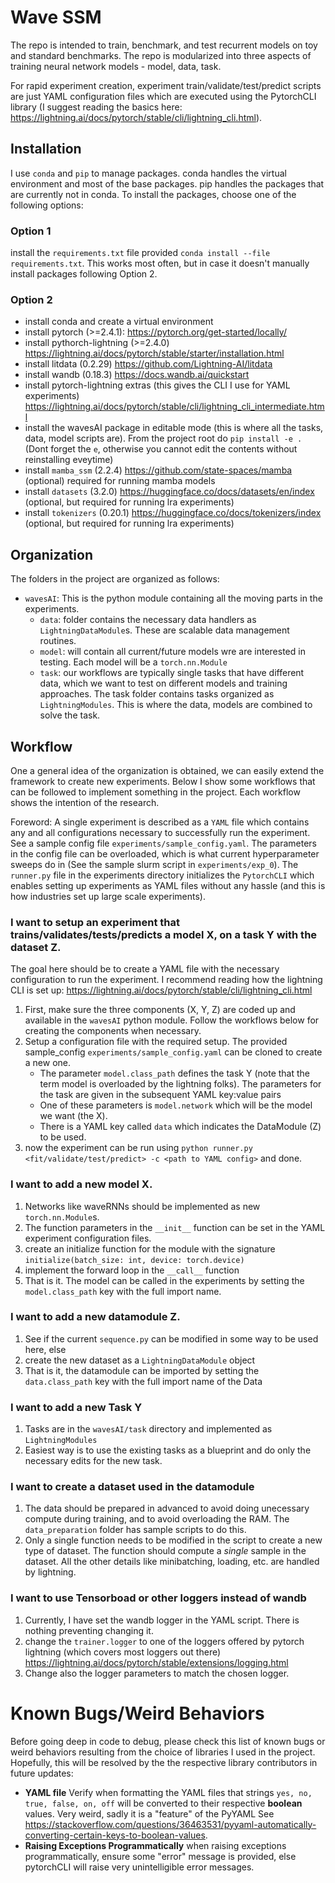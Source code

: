 # Wave SSM

The repo is intended to train, benchmark, and test recurrent models on toy and standard benchmarks. 
The repo is modularized into three aspects of training neural network models - model, data, task. 

For rapid experiment creation, experiment train/validate/test/predict scripts are just YAML configuration files 
which are executed using the PytorchCLI library (I suggest reading the basics here: https://lightning.ai/docs/pytorch/stable/cli/lightning_cli.html).

## Installation

I use `conda` and `pip` to manage packages. conda handles the virtual environment and most of the base packages.
pip handles the packages that are currently not in conda. To install the packages, choose one of the following options:

### Option 1

install the `requirements.txt` file provided `conda install --file requirements.txt`. This works most often, but in
case it doesn't manually install packages following Option 2.

### Option 2

- install conda and create a virtual environment
- install pytorch (>=2.4.1): https://pytorch.org/get-started/locally/
- install pythorch-lightning (>=2.4.0) https://lightning.ai/docs/pytorch/stable/starter/installation.html
- install litdata (0.2.29) https://github.com/Lightning-AI/litdata
- install wandb (0.18.3)  https://docs.wandb.ai/quickstart
- install pytorch-lightning extras (this gives the CLI I use for YAML experiments) https://lightning.ai/docs/pytorch/stable/cli/lightning_cli_intermediate.html
- install the wavesAI package in editable mode (this is where all the tasks, data, model scripts are). From the 
  project root do `pip install -e .` (Dont forget the `e`, otherwise you cannot edit the contents without reinstalling eveytime)
- install `mamba_ssm` (2.2.4) https://github.com/state-spaces/mamba  (optional) required for running mamba models
- install `datasets` (3.2.0) https://huggingface.co/docs/datasets/en/index (optional, but required for running lra experiments)
- install `tokenizers` (0.20.1) https://huggingface.co/docs/tokenizers/index (optional, but required for running lra experiments)

## Organization

The folders in the project are organized as follows:

- `wavesAI`: This is the python module containing all the moving parts in the experiments. 
  - `data`: folder contains the necessary data handlers as `LightningDataModule`s. These are scalable data management routines.
  - `model`: will contain all current/future models wre are interested in testing. Each model will be a `torch.nn.Module`
  - `task`: our workflows are typically single tasks that have different data, which we want to test on different models and
    training approaches. The task folder contains tasks organized as `LightningModules`. This is where the data, models
    are combined to solve the task.

## Workflow

One a general idea of the organization is obtained, we can easily extend the framework to create new experiments. Below
I show some workflows that can be followed to implement something in the project. Each workflow shows the intention 
of the research.

Foreword: A single experiment is described as a `YAML` file which contains any and all configurations necessary to 
successfully run the experiment. See a sample config file `experiments/sample_config.yaml`. The parameters in the
config file can be overloaded, which is what current hyperparameter sweeps do in (See the sample slurm script in 
`experiments/exp_0`). The `runner.py` file in the experiments directory initializes the `PytorchCLI` which enables
setting up experiments as YAML files without any hassle (and this is how industries set up large scale experiments). 

### I want to setup an experiment that trains/validates/tests/predicts a model X, on a task Y with the dataset Z.

The goal here should be to create a YAML file with the necessary configuration to run the experiment. I recommend 
reading how the lightning CLI is set up: https://lightning.ai/docs/pytorch/stable/cli/lightning_cli.html

1. First, make sure the three components (X, Y, Z) are coded up and available in the `wavesAI` python module.
   Follow the workflows below for creating the components when necessary.
2. Setup a configuration file with the required setup. The provided sample_config `experiments/sample_config.yaml` can be cloned to create a new one.
   - The parameter `model.class_path` defines the task Y (note that the term model is overloaded by the lightning folks).
     The parameters for the task are given in the subsequent YAML key:value pairs
   - One of these parameters is `model.network` which will be the model we want (the X).
   - There is a YAML key called `data` which indicates the DataModule (Z) to be used.
3. now the experiment can be run using `python runner.py <fit/validate/test/predict> -c <path to YAML config>` and done.

### I want to add a new model X.

1. Networks like waveRNNs should be implemented as new `torch.nn.Module`s. 
2. The function parameters in the `__init__` function can be set in the YAML experiment configuration files.
3. create an initialize function for the module with the signature `initialize(batch_size: int, device: torch.device)`
4. implement the forward loop in the `__call__` function
5. That is it. The model can be called in the experiments by setting the `model.class_path` key with the full import name.

### I want to add a new datamodule Z.

1. See if the current `sequence.py` can be modified in some way to be used here, else
2. create the new dataset as a `LightningDataModule` object
3. That is it, the datamodule can be imported by setting the `data.class_path` key with the full import name of the Data

### I want to add a new Task Y

1. Tasks are in the `wavesAI/task` directory and implemented as `LightningModules`
2. Easiest way is to use the existing tasks as a blueprint and do only the necessary edits for the new task.

### I want to create a dataset used in the datamodule

1. The data should be prepared in advanced to avoid doing unecessary compute during training, and to avoid 
   overloading the RAM. The `data_preparation` folder has sample scripts to do this. 
2. Only a single function needs to be modified in the script to create a new type of dataset. The function should compute
   a _single_ sample in the dataset. All the other details like minibatching, loading, etc. are handled by lightning.

### I want to use Tensorboad or other loggers instead of wandb

1. Currently, I have set the wandb logger in the YAML script. There is nothing preventing changing it.
2. change the `trainer.logger` to one of the loggers offered by pytorch lightning (which covers most loggers out there) https://lightning.ai/docs/pytorch/stable/extensions/logging.html
3. Change also the logger parameters to match the chosen logger.

# Known Bugs/Weird Behaviors

Before going deep in code to debug, please check this list of known bugs or weird behaviors resulting from 
the choice of libraries I used in the project. Hopefully, this will be resolved by the the respective 
library contributors in future updates:

- **YAML file** Verify when formatting the YAML files that strings `yes, no, true, false, on, off` will be converted
  to their respective **boolean** values. Very weird, sadly it is a "feature" of the PyYAML See https://stackoverflow.com/questions/36463531/pyyaml-automatically-converting-certain-keys-to-boolean-values.
- **Raising Exceptions Programmatically** when raising exceptions programmatically, ensure some "error" message is provided,
  else pytorchCLI will raise very unintelligible error messages.
